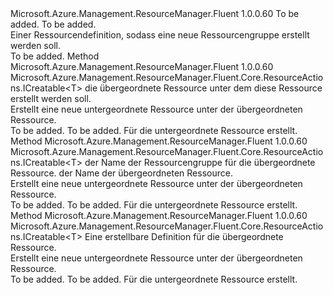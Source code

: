 <Type Name="IWithParentResource&lt;T,ParentT&gt;" FullName="Microsoft.Azure.Management.ResourceManager.Fluent.Core.IndependentChild.Definition.IWithParentResource&lt;T,ParentT&gt;">
  <TypeSignature Language="C#" Value="public interface IWithParentResource&lt;T,ParentT&gt;" />
  <TypeSignature Language="ILAsm" Value=".class public interface auto ansi abstract IWithParentResource`2&lt;T, ParentT&gt;" />
  <TypeSignature Language="DocId" Value="T:Microsoft.Azure.Management.ResourceManager.Fluent.Core.IndependentChild.Definition.IWithParentResource`2" />
  <TypeSignature Language="VB.NET" Value="Public Interface IWithParentResource(Of T, ParentT)" />
  <TypeSignature Language="F#" Value="type IWithParentResource&lt;'T, 'ParentT&gt; = interface" />
  <AssemblyInfo>
    <AssemblyName>Microsoft.Azure.Management.ResourceManager.Fluent</AssemblyName>
    <AssemblyVersion>1.0.0.60</AssemblyVersion>
  </AssemblyInfo>
  <TypeParameters>
    <TypeParameter Name="T" />
    <TypeParameter Name="ParentT" />
  </TypeParameters>
  <Interfaces />
  <Docs>
    <typeparam name="T">To be added.</typeparam>
    <typeparam name="ParentT">To be added.</typeparam>
    <summary>
            Einer Ressourcendefinition, sodass eine neue Ressourcengruppe erstellt werden soll.
            </summary>
    <remarks>To be added.</remarks>
  </Docs>
  <Members>
    <Member MemberName="WithExistingParentResource">
      <MemberSignature Language="C#" Value="public Microsoft.Azure.Management.ResourceManager.Fluent.Core.ResourceActions.ICreatable&lt;T&gt; WithExistingParentResource (ParentT existingParentResource);" />
      <MemberSignature Language="ILAsm" Value=".method public hidebysig newslot virtual instance class Microsoft.Azure.Management.ResourceManager.Fluent.Core.ResourceActions.ICreatable`1&lt;!T&gt; WithExistingParentResource(!ParentT existingParentResource) cil managed" />
      <MemberSignature Language="DocId" Value="M:Microsoft.Azure.Management.ResourceManager.Fluent.Core.IndependentChild.Definition.IWithParentResource`2.WithExistingParentResource(`1)" />
      <MemberSignature Language="VB.NET" Value="Public Function WithExistingParentResource (existingParentResource As ParentT) As ICreatable(Of T)" />
      <MemberSignature Language="F#" Value="abstract member WithExistingParentResource : 'ParentT -&gt; Microsoft.Azure.Management.ResourceManager.Fluent.Core.ResourceActions.ICreatable&lt;'T&gt;" Usage="iWithParentResource.WithExistingParentResource existingParentResource" />
      <MemberType>Method</MemberType>
      <AssemblyInfo>
        <AssemblyName>Microsoft.Azure.Management.ResourceManager.Fluent</AssemblyName>
        <AssemblyVersion>1.0.0.60</AssemblyVersion>
      </AssemblyInfo>
      <ReturnValue>
        <ReturnType>Microsoft.Azure.Management.ResourceManager.Fluent.Core.ResourceActions.ICreatable&lt;T&gt;</ReturnType>
      </ReturnValue>
      <Parameters>
        <Parameter Name="existingParentResource" Type="ParentT" />
      </Parameters>
      <Docs>
        <param name="existingParentResource">die übergeordnete Ressource unter dem diese Ressource erstellt werden soll.</param>
        <summary>
            Erstellt eine neue untergeordnete Ressource unter der übergeordneten Ressource.
            </summary>
        <returns>To be added.</returns>
        <remarks>To be added.</remarks>
        <return>Für die untergeordnete Ressource erstellt.</return>
      </Docs>
    </Member>
    <Member MemberName="WithExistingParentResource">
      <MemberSignature Language="C#" Value="public Microsoft.Azure.Management.ResourceManager.Fluent.Core.ResourceActions.ICreatable&lt;T&gt; WithExistingParentResource (string groupName, string parentName);" />
      <MemberSignature Language="ILAsm" Value=".method public hidebysig newslot virtual instance class Microsoft.Azure.Management.ResourceManager.Fluent.Core.ResourceActions.ICreatable`1&lt;!T&gt; WithExistingParentResource(string groupName, string parentName) cil managed" />
      <MemberSignature Language="DocId" Value="M:Microsoft.Azure.Management.ResourceManager.Fluent.Core.IndependentChild.Definition.IWithParentResource`2.WithExistingParentResource(System.String,System.String)" />
      <MemberSignature Language="VB.NET" Value="Public Function WithExistingParentResource (groupName As String, parentName As String) As ICreatable(Of T)" />
      <MemberSignature Language="F#" Value="abstract member WithExistingParentResource : string * string -&gt; Microsoft.Azure.Management.ResourceManager.Fluent.Core.ResourceActions.ICreatable&lt;'T&gt;" Usage="iWithParentResource.WithExistingParentResource (groupName, parentName)" />
      <MemberType>Method</MemberType>
      <AssemblyInfo>
        <AssemblyName>Microsoft.Azure.Management.ResourceManager.Fluent</AssemblyName>
        <AssemblyVersion>1.0.0.60</AssemblyVersion>
      </AssemblyInfo>
      <ReturnValue>
        <ReturnType>Microsoft.Azure.Management.ResourceManager.Fluent.Core.ResourceActions.ICreatable&lt;T&gt;</ReturnType>
      </ReturnValue>
      <Parameters>
        <Parameter Name="groupName" Type="System.String" />
        <Parameter Name="parentName" Type="System.String" />
      </Parameters>
      <Docs>
        <param name="groupName">der Name der Ressourcengruppe für die übergeordnete Ressource.</param>
        <param name="parentName">der Name der übergeordneten Ressource.</param>
        <summary>
            Erstellt eine neue untergeordnete Ressource unter der übergeordneten Ressource.
            </summary>
        <returns>To be added.</returns>
        <remarks>To be added.</remarks>
        <return>Für die untergeordnete Ressource erstellt.</return>
      </Docs>
    </Member>
    <Member MemberName="WithNewParentResource">
      <MemberSignature Language="C#" Value="public Microsoft.Azure.Management.ResourceManager.Fluent.Core.ResourceActions.ICreatable&lt;T&gt; WithNewParentResource (Microsoft.Azure.Management.ResourceManager.Fluent.Core.ResourceActions.ICreatable&lt;ParentT&gt; parentResourceCreatable);" />
      <MemberSignature Language="ILAsm" Value=".method public hidebysig newslot virtual instance class Microsoft.Azure.Management.ResourceManager.Fluent.Core.ResourceActions.ICreatable`1&lt;!T&gt; WithNewParentResource(class Microsoft.Azure.Management.ResourceManager.Fluent.Core.ResourceActions.ICreatable`1&lt;!ParentT&gt; parentResourceCreatable) cil managed" />
      <MemberSignature Language="DocId" Value="M:Microsoft.Azure.Management.ResourceManager.Fluent.Core.IndependentChild.Definition.IWithParentResource`2.WithNewParentResource(Microsoft.Azure.Management.ResourceManager.Fluent.Core.ResourceActions.ICreatable{`1})" />
      <MemberSignature Language="VB.NET" Value="Public Function WithNewParentResource (parentResourceCreatable As ICreatable(Of ParentT)) As ICreatable(Of T)" />
      <MemberSignature Language="F#" Value="abstract member WithNewParentResource : Microsoft.Azure.Management.ResourceManager.Fluent.Core.ResourceActions.ICreatable&lt;'ParentT&gt; -&gt; Microsoft.Azure.Management.ResourceManager.Fluent.Core.ResourceActions.ICreatable&lt;'T&gt;" Usage="iWithParentResource.WithNewParentResource parentResourceCreatable" />
      <MemberType>Method</MemberType>
      <AssemblyInfo>
        <AssemblyName>Microsoft.Azure.Management.ResourceManager.Fluent</AssemblyName>
        <AssemblyVersion>1.0.0.60</AssemblyVersion>
      </AssemblyInfo>
      <ReturnValue>
        <ReturnType>Microsoft.Azure.Management.ResourceManager.Fluent.Core.ResourceActions.ICreatable&lt;T&gt;</ReturnType>
      </ReturnValue>
      <Parameters>
        <Parameter Name="parentResourceCreatable" Type="Microsoft.Azure.Management.ResourceManager.Fluent.Core.ResourceActions.ICreatable&lt;ParentT&gt;" />
      </Parameters>
      <Docs>
        <param name="parentResourceCreatable">Eine erstellbare Definition für die übergeordnete Ressource.</param>
        <summary>
            Erstellt eine neue untergeordnete Ressource unter der übergeordneten Ressource.
            </summary>
        <returns>To be added.</returns>
        <remarks>To be added.</remarks>
        <return>Für die untergeordnete Ressource erstellt.</return>
      </Docs>
    </Member>
  </Members>
</Type>